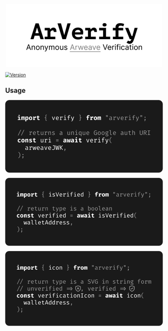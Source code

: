 <p align="center">
  <img src="https://github.com/ArVerify/arverify-js/raw/main/img/hero.svg" height=200 />
</p>

[![Version](https://img.shields.io/npm/v/arverify?style=flat&colorA=000000&colorB=000000)](https://www.npmjs.com/package/arverify)

## Usage

![](https://github.com/ArVerify/arverify-js/raw/main/img/verify.svg)

![](https://github.com/ArVerify/arverify-js/raw/main/img/isVerified.svg)

![](https://github.com/ArVerify/arverify-js/raw/main/img/icon.svg)
